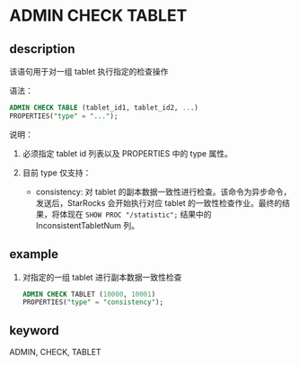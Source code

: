 # ADMIN CHECK TABLET

## description

该语句用于对一组 tablet 执行指定的检查操作

语法：

```sql
ADMIN CHECK TABLE (tablet_id1, tablet_id2, ...)
PROPERTIES("type" = "...");
```

说明：

1. 必须指定 tablet id 列表以及 PROPERTIES 中的 type 属性。
2. 目前 type 仅支持：

     * consistency: 对 tablet 的副本数据一致性进行检查。该命令为异步命令，发送后，StarRocks 会开始执行对应 tablet 的一致性检查作业。最终的结果，将体现在 `SHOW PROC "/statistic";` 结果中的 InconsistentTabletNum 列。

## example

1. 对指定的一组 tablet 进行副本数据一致性检查

    ```sql
    ADMIN CHECK TABLET (10000, 10001)
    PROPERTIES("type" = "consistency");
    ```

## keyword

ADMIN, CHECK, TABLET
